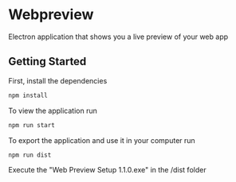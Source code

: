 # Webpreview

Electron application that shows you a live preview of your web app

## Getting Started

First, install the dependencies

```bash
npm install
```

To view the application run

```bash
npm run start
```

To export the application and use it in your computer run

```bash
npm run dist
```

Execute the "Web Preview Setup 1.1.0.exe" in the /dist folder
